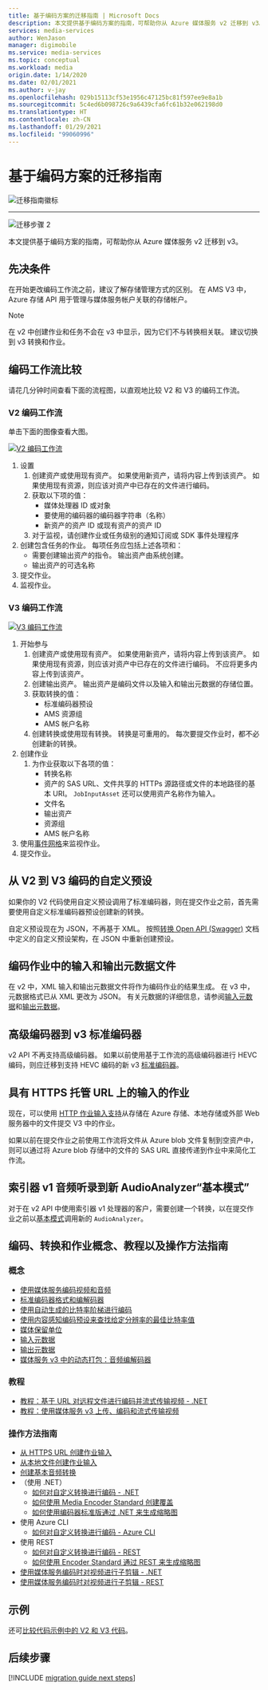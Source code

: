 ```yaml
---
title: 基于编码方案的迁移指南 | Microsoft Docs
description: 本文提供基于编码方案的指南，可帮助你从 Azure 媒体服务 v2 迁移到 v3。
services: media-services
author: WenJason
manager: digimobile
ms.service: media-services
ms.topic: conceptual
ms.workload: media
origin.date: 1/14/2020
ms.date: 02/01/2021
ms.author: v-jay
ms.openlocfilehash: 029b15113cf53e1956c47125bc81f597ee9e8a1b
ms.sourcegitcommit: 5c4ed6b098726c9a6439cfa6fc61b32e062198d0
ms.translationtype: HT
ms.contentlocale: zh-CN
ms.lasthandoff: 01/29/2021
ms.locfileid: "99060996"
---
```

# <a name="encoding-scenario-based-migration-guidance"></a>基于编码方案的迁移指南

![迁移指南徽标](./media/migration-guide/azure-media-services-logo-migration-guide.svg)

<hr color="#5ea0ef" size="10">

![迁移步骤 2](./media/migration-guide/steps-4.svg)

本文提供基于编码方案的指南，可帮助你从 Azure 媒体服务 v2 迁移到 v3。

## <a name="prerequisites"></a>先决条件

在开始更改编码工作流之前，建议了解存储管理方式的区别。  在 AMS V3 中，Azure 存储 API 用于管理与媒体服务帐户关联的存储帐户。

> [!NOTE]
> 在 v2 中创建作业和任务不会在 v3 中显示，因为它们不与转换相关联。 建议切换到 v3 转换和作业。

## <a name="encoding-workflow-comparison"></a>编码工作流比较

请花几分钟时间查看下面的流程图，以直观地比较 V2 和 V3 的编码工作流。

### <a name="v2-encoding-workflow"></a>V2 编码工作流

单击下面的图像查看大图。

[ ![V2 编码工作流](./media/migration-guide/V2-pretty.svg) ](./media/migration-guide/V2-pretty.svg#lightbox)

1. 设置
    1. 创建资产或使用现有资产。 如果使用新资产，请将内容上传到该资产。 如果使用现有资源，则应该对资产中已存在的文件进行编码。
    2. 获取以下项的值：
        - 媒体处理器 ID 或对象
        - 要使用的编码器的编码器字符串（名称）
        - 新资产的资产 ID 或现有资产的资产 ID
    3. 对于监视，请创建作业或任务级别的通知订阅或 SDK 事件处理程序
2. 创建包含任务的作业。 每项任务应包括上述各项和：
    - 需要创建输出资产的指令。  输出资产由系统创建。
    - 输出资产的可选名称
3. 提交作业。
4. 监视作业。

### <a name="v3-encoding-workflow"></a>V3 编码工作流

[ ![V3 编码工作流](./media/migration-guide/V3-pretty.svg) ](./media/migration-guide/V3-pretty.svg#lightbox)

1. 开始参与
    1. 创建资产或使用现有资产。 如果使用新资产，请将内容上传到该资产。 如果使用现有资源，则应该对资产中已存在的文件进行编码。 不应将更多内容上传到该资产。
    1. 创建输出资产。  输出资产是编码文件以及输入和输出元数据的存储位置。
    1. 获取转换的值：
        - 标准编码器预设
        - AMS 资源组
        - AMS 帐户名称
    1. 创建转换或使用现有转换。  转换是可重用的。 每次要提交作业时，都不必创建新的转换。
1. 创建作业
    1. 为作业获取以下各项的值：
        - 转换名称
        - 资产的 SAS URL、文件共享的 HTTPs 源路径或文件的本地路径的基本 URI。 `JobInputAsset` 还可以使用资产名称作为输入。
        - 文件名
        - 输出资产
        - 资源组
        - AMS 帐户名称  
1. 使用[事件网格](monitor-events-portal-how-to.md)来监视作业。
1. 提交作业。

## <a name="custom-presets-from-v2-to-v3-encoding"></a>从 V2 到 V3 编码的自定义预设

如果你的 V2 代码使用自定义预设调用了标准编码器，则在提交作业之前，首先需要使用自定义标准编码器预设创建新的转换。

自定义预设现在为 JSON，不再基于 XML。 按照[转换 Open API (Swagger)](https://github.com/Azure/azure-rest-api-specs/blob/master/specification/mediaservices/resource-manager/Microsoft.Media/stable/2020-05-01/examples/transforms-create.json) 文档中定义的自定义预设架构，在 JSON 中重新创建预设。


<!-- removed because this is covered in the tutorials
Common custom [encoding](https://github.com/Azure/azure-rest-api-specs/blob/master/specification/mediaservices/resource-manager/Microsoft.Media/stable/2020-05-01/Encoding.json) scenarios:
        1. Create a custom Single Bitrate MP4 encode
        1. Create a custom [Adaptive Bitrate Encoding Ladder](autogen-bitrate-ladder.md)
        1. Creating Sprite Thumbnails
        1. Creating Thumbnails (see below for your preferred method)
        1. [Sub Clipping](subclip-video-rest-howto.md)
        1. Cropping
-->

## <a name="input-and-output-metadata-files-from-an-encoding-job"></a>编码作业中的输入和输出元数据文件

在 v2 中，XML 输入和输出元数据文件将作为编码作业的结果生成。 在 v3 中，元数据格式已从 XML 更改为 JSON。 有关元数据的详细信息，请参阅[输入元数据](input-metadata-schema.md)和[输出元数据](output-metadata-schema.md)。

## <a name="premium-encoder-to-v3-standard-encoder"></a>高级编码器到 v3 标准编码器

v2 API 不再支持高级编码器。 如果以前使用基于工作流的高级编码器进行 HEVC 编码，则应迁移到支持 HEVC 编码的新 v3 [标准编码器](media-encoder-standard-formats.md)。

## <a name="jobs-with-inputs-that-are-on-https-hosted-urls"></a>具有 HTTPS 托管 URL 上的输入的作业

现在，可以使用 [HTTP 作业输入支持](job-input-from-http-how-to.md)从存储在 Azure 存储、本地存储或外部 Web 服务器中的文件提交 V3 中的作业。

如果以前在提交作业之前使用工作流将文件从 Azure blob 文件复制到空资产中，则可以通过将 Azure blob 存储中的文件的 SAS URL 直接传递到作业中来简化工作流。

## <a name="indexer-v1-audio-transcription-to-the-new-audioanalyzer-basic-mode"></a>索引器 v1 音频听录到新 AudioAnalyzer“基本模式”

对于在 v2 API 中使用索引器 v1 处理器的客户，需要创建一个转换，以在提交作业之前以[基本模式](how-to-create-basic-audio-transform.md)调用新的 `AudioAnalyzer`。

## <a name="encoding-transforms-and-jobs-concepts-tutorials-and-how-to-guides"></a>编码、转换和作业概念、教程以及操作方法指南

### <a name="concepts"></a>概念

- [使用媒体服务编码视频和音频](encoding-concept.md)
- [标准编码器格式和编解码器](media-encoder-standard-formats.md)
- [使用自动生成的比特率阶梯进行编码](autogen-bitrate-ladder.md)
- [使用内容感知编码预设来查找给定分辨率的最佳比特率值](content-aware-encoding.md)
- [媒体保留单位](concept-media-reserved-units.md)
- [输入元数据](input-metadata-schema.md)
- [输出元数据](output-metadata-schema.md)
- [媒体服务 v3 中的动态打包：音频编解码器](dynamic-packaging-overview.md#audio-codecs-supported-by-dynamic-packaging)

### <a name="tutorials"></a>教程

- [教程：基于 URL 对远程文件进行编码并流式传输视频 - .NET](stream-files-dotnet-quickstart.md)
- [教程：使用媒体服务 v3 上传、编码和流式传输视频](stream-files-tutorial-with-api.md)

### <a name="how-to-guides"></a>操作方法指南

- [从 HTTPS URL 创建作业输入](job-input-from-http-how-to.md)
- [从本地文件创建作业输入](job-input-from-local-file-how-to.md)
- [创建基本音频转换](how-to-create-basic-audio-transform.md)
- （使用 .NET）
  - [如何对自定义转换进行编码 - .NET](customize-encoder-presets-how-to.md)
  - [如何使用 Media Encoder Standard 创建覆盖](how-to-create-overlay.md)
  - [如何使用编码器标准版通过 .NET 来生成缩略图](media-services-generate-thumbnails-dotnet.md)
- 使用 Azure CLI
  - [如何对自定义转换进行编码 - Azure CLI](custom-preset-cli-howto.md)
- 使用 REST
  - [如何对自定义转换进行编码 - REST](custom-preset-rest-howto.md)
  - [如何使用 Encoder Standard 通过 REST 来生成缩略图](media-services-generate-thumbnails-rest.md)
- [使用媒体服务编码时对视频进行子剪辑 - .NET](subclip-video-dotnet-howto.md)
- [使用媒体服务编码时对视频进行子剪辑 - REST](subclip-video-rest-howto.md)

## <a name="samples"></a>示例

还可[比较代码示例中的 V2 和 V3 代码](migrate-v-2-v-3-migration-samples.md)。

## <a name="next-steps"></a>后续步骤

[!INCLUDE [migration guide next steps](./includes/migration-guide-next-steps.md)]
